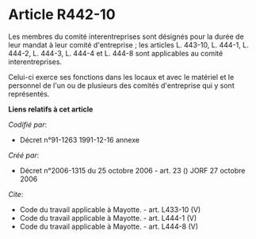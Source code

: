 # Article R442-10

Les membres du comité interentreprises sont désignés pour la durée de leur mandat à leur comité d'entreprise ; les articles
L. 443-10, L. 444-1, L. 444-2, L. 444-3, L. 444-4 et L. 444-8 sont applicables au comité interentreprises. 

Celui-ci exerce ses fonctions dans les locaux et avec le matériel et le personnel de l'un ou de plusieurs des comités
d'entreprise qui y sont représentés.

**Liens relatifs à cet article**

_Codifié par_:

  - Décret n°91-1263 1991-12-16 annexe

_Créé par_:

  - Décret n°2006-1315 du 25 octobre 2006 - art. 23 () JORF 27 octobre 2006

_Cite_:

  - Code du travail applicable à Mayotte. - art. L433-10 (V)
  - Code du travail applicable à Mayotte. - art. L444-1 (V)
  - Code du travail applicable à Mayotte. - art. L444-8 (V)
